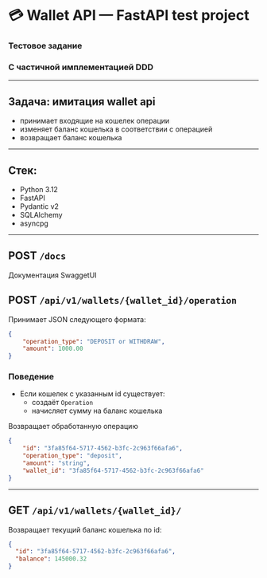 # 💳 Wallet API — FastAPI test project

### Тестовое задание
### С частичной имплементацией DDD

---

## Задача: имитация wallet api

- принимает входящие на кошелек операции
- изменяет баланс кошелька в соответствии с операцией
- возвращает баланс кошелька

---


## Стек:
- Python 3.12
- FastAPI
- Pydantic v2
- SQLAlchemy
- asyncpg

---

## POST `/docs`

Документация SwaggetUI

## POST `/api/v1/wallets/{wallet_id}/operation`

Принимает JSON следующего формата:

```json
{
    "operation_type": "DEPOSIT or WITHDRAW",
    "amount": 1000.00
}
```
### Поведение

- Если кошелек с указанным id существует:
  - создаёт `Operation`
  - начисляет сумму на баланс кошелька

Возвращает обработанную операцию

```json
{
    "id": "3fa85f64-5717-4562-b3fc-2c963f66afa6",
    "operation_type": "deposit",
    "amount": "string",
    "wallet_id": "3fa85f64-5717-4562-b3fc-2c963f66afa6"
}
```

---

## GET `/api/v1/wallets/{wallet_id}/`

Возвращает текущий баланс кошелька по id:

```json
{
  "id": "3fa85f64-5717-4562-b3fc-2c963f66afa6",
  "balance": 145000.32
}
```